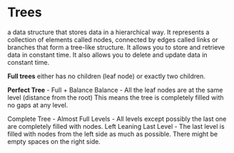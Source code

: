 # Trees

a data structure that stores data in a hierarchical way. It represents a collection of elements called nodes, connected by edges called links or branches that form a tree-like structure. It allows you to store and retrieve data in constant time. It also allows you to delete and update data in constant time.

**Full trees** either has no children (leaf node) or exactly two children. 

**Perfect Tree** - Full + Balance 
Balance - All the leaf nodes are at the same level (distance from the root) This means the tree is completely filled with no gaps at any level. 


Complete Tree - 
Almost Full Levels - All levels except possibly the last one are completely filled with nodes.
Left Leaning Last Level - The last level is filled with nodes from the left side as much as possible. There might be empty spaces on the right side. 
